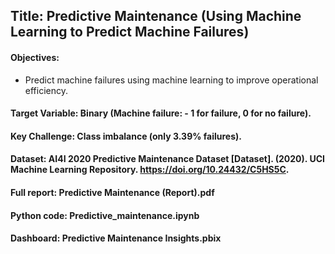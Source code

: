## Title: Predictive Maintenance (Using Machine Learning to Predict Machine Failures)


#### Objectives:
- Predict machine failures using machine learning to improve operational efficiency.

#### Target Variable: Binary (Machine failure: - 1 for failure, 0 for no failure).

#### Key Challenge: Class imbalance (only 3.39% failures).

#### Dataset: AI4I 2020 Predictive Maintenance Dataset [Dataset]. (2020). UCI Machine Learning Repository. https://doi.org/10.24432/C5HS5C.
#### Full report: Predictive Maintenance (Report).pdf
#### Python code: Predictive_maintenance.ipynb
#### Dashboard: Predictive Maintenance Insights.pbix
